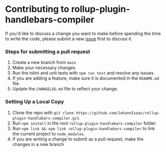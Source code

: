 # Contributing to rollup-plugin-handlebars-compiler

If you'd like to discuss a change you want to make before spending the time to write the code, please submit a new [issue](https://github.com/JohannIsaac/rollup-plugin-handlebars-compiler/issues) first to discuss it.



### Steps for submitting a pull request

1. Create a new branch from `main`
2. Make your necessary changes
3. Run the tslint and unit tests with `npm run test` and resolve any issues.
4. If you are adding a feature, make sure it is documented in the `README.md` file.
5. Update the `CHANGELOG.md` file to reflect your change.



### Setting Up a Local Copy

1. Clone the repo with `git clone https://github.com/JohannIsaac/rollup-plugin-handlebars-compiler.git`.
2. Run `npm install` in the root `rollup-plugin-handlebars-compiler` folder.
3. Run `npm link && npm link rollup-plugin-handlebars-compiler` to link the current project to `node_modules`.
4. If you are writing a change to submit as a pull request, make the changes in a new branch